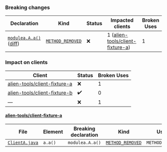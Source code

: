 ### Breaking changes
Declaration | Kind | Status | Impacted clients | Broken Uses
----------- | ---- | ------ | ---------------- | -----------
[`modulea.A.a()`](https://github.com/alien-tools/repository-fixture/blob/main/module-a/src/main/java/modulea/A.java#L4-L6) ([diff](https://github.com/alien-tools/repository-fixture/pull/1/files#diff-fbb607db0239487679342dbde80c69e4105cd269a5fa594c3d90d3baf91a8e6eL4)) | [`METHOD_REMOVED`](https://alien-tools.github.io/maracas/bcs/method-removed) | :x: | 1 ([alien-tools/client-fixture-a](https://github.com/alien-tools/client-fixture-a)) | 1

### Impact on clients
Client | Status | Broken Uses
------ | ------ | -----------
[alien-tools/client-fixture-a](https://github.com/alien-tools/client-fixture-a) | :x: | 1
[alien-tools/client-fixture-b](https://github.com/alien-tools/client-fixture-b) | :heavy_check_mark: | 0
— | :x: | 1

#### [alien-tools/client-fixture-a](https://github.com/alien-tools/client-fixture-a)
File | Element | Breaking declaration | Kind | Use Type
---- | ------- | -------------------- | ---- | --------
[`ClientA.java`](https://github.com/alien-tools/client-fixture-a/blob/main/src/main/java/clienta/ClientA.java#L9-L9) | `a.a()` | `modulea.A.a()` | [`METHOD_REMOVED`](https://alien-tools.github.io/maracas/bcs/method-removed) | `METHOD_INVOCATION`
